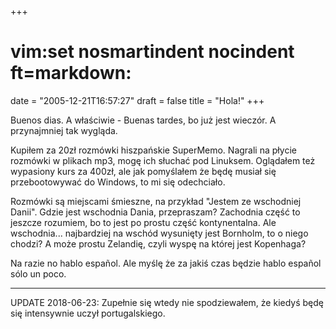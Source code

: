 +++
# vim:set nosmartindent nocindent ft=markdown:
date = "2005-12-21T16:57:27"
draft = false
title = "Hola!"
+++

Buenos dias. A właściwie - Buenas tardes, bo już jest wieczór. A przynajmniej
tak wygląda.

Kupiłem za 20zł rozmówki hiszpańskie SuperMemo. Nagrali na płycie rozmówki w
plikach mp3, mogę ich słuchać pod Linuksem. Oglądałem też wypasiony kurs za
400zł, ale jak pomyślałem że będę musiał się przebootowywać do Windows, to mi
się odechciało.

Rozmówki są miejscami śmieszne, na przykład "Jestem ze wschodniej Danii".
Gdzie jest wschodnia Dania, przepraszam? Zachodnia część to jeszcze rozumiem,
bo to jest po prostu część kontynentalna. Ale wschodnia... najbardziej na
wschód wysunięty jest Bornholm, to o niego chodzi? A może prostu Zelandię,
czyli wyspę na której jest Kopenhaga?

Na razie no hablo español. Ale myślę że za jakiś czas będzie hablo español
sólo un poco.

----

UPDATE 2018-06-23: Zupełnie się wtedy nie spodziewałem, że kiedyś będę się
intensywnie uczył portugalskiego.
